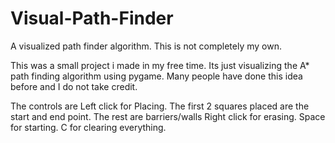 # Visual-Path-Finder
A visualized path finder algorithm. This is not completely my own.  

This was a small project i made in my free time.
Its just visualizing the A* path finding algorithm using pygame.
Many people have done this idea before and I do not take credit.

The controls are Left click for Placing. The first 2 squares placed are the start and end point. The rest are barriers/walls
Right click for erasing.
Space for starting.
C for clearing everything. 
